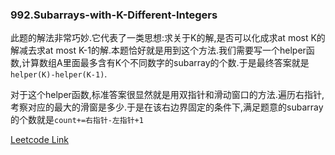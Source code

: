 ### 992.Subarrays-with-K-Different-Integers

此题的解法非常巧妙.它代表了一类思想:求关于K的解,是否可以化成求at most K的解减去求at most K-1的解.本题恰好就是用到这个方法.我们需要写一个helper函数,计算数组A里面最多含有K个不同数字的subarray的个数.于是最终答案就是```helper(K)-helper(K-1)```.

对于这个helper函数,标准答案很显然就是用双指针和滑动窗口的方法.遍历右指针,考察对应的最大的滑窗是多少.于是在该右边界固定的条件下,满足题意的subarray的个数就是```count+=右指针-左指针+1```


[Leetcode Link](https://leetcode.com/problems/subarrays-with-k-different-integers)